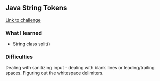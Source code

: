 ## Java String Tokens

[Link to challenge](https://www.hackerrank.com/challenges/java-string-tokens)

### What I learned
- String class split()

### Difficulties
Dealing with sanitizing input - dealing with blank lines or leading/trailing spaces.
Figuring out the whitespace delimiters.
